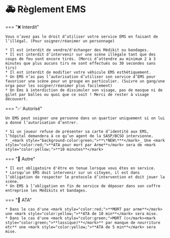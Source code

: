 # 🚑 Règlement EMS

=== "❌ Interdit"

    Vous n’avez pas le droit d’utiliser votre service EMS en faisant de l’illégal. (Pour soigner/réanimer un personnage)

    * Il est interdit de vendre/d'échanger des Médikit ou bandages.
    * Il est interdit d’intervenir sur une scène illégale tant que des coups de feu sont encore tirés. (Merci d’attendre au minimum 2 à 3 minutes que plus aucuns tirs ne sont effectués ou 30 secondes sans tirs)
    * Il est interdit de modifier votre véhicule EMS esthétiquement.
    * Un EMS n’as pas l’autorisation d’utiliser son service d’EMS pour favoriser une scène pour un groupe en particulier. (Suivre un gang/une orga pour les soigner/réanimer plus facilement)
    * Un Ems à interdiction de dissimuler son visage, pas de masque ni de gilet par balles ou quoi que ce soit ! Merci de rester à visage découvert.

=== "✅ Autorisé"

    Un EMS peut soigner une personne dans un quartier uniquement si on lui a donné l’autorisation d’entrer.

    * Si un joueur refuse de présenter sa carte d’identité aux EMS, l’hôpital demandera à ce qu’un agent de la SASP/BCSO intervienne.
    * _<mark style="background-color:green;">**\*NEW\***</mark>_ Une <mark style="color:red;">**ATA pour mort par Arme**</mark> sera de <mark style="color:yellow;">**10 minutes**</mark>

=== "🔄 Autre"

    * Il est obligatoire d'être en tenue lorsque vous êtes en service.
    * Lorsqu’un EMS doit intervenir sur un citoyen, il est dans l’obligation de respecter le protocole d’intervention et doit jouer la scène.
    * Un EMS à l’obligation en fin de service de déposer dans son coffre entreprise les Médikits et bandages.

=== "🩼 ATA"

    * Dans le cas d'une <mark style="color:red;">**MORT par arme**</mark> une <mark style="color:yellow;">**ATA de 10 min**</mark> sera mise.
    * Dans le cas d'une <mark style="color:green;">MORT (c</mark><mark style="color:green;">**lassique)**</mark>** par manque de nourriture etc** une <mark style="color:yellow;">**ATA de 5 min**</mark> sera mise.

